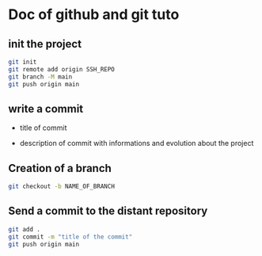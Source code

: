 # Doc of github and git tuto

## init the project

```bash
git init
git remote add origin SSH_REPO
git branch -M main
git push origin main
```

## write a commit

- title of commit

- description of commit with informations and evolution about the project

## Creation of a branch

```bash
git checkout -b NAME_OF_BRANCH
```
## Send a commit to the distant repository

```bash
git add .
git commit -m "title of the commit"
git push origin main
```
